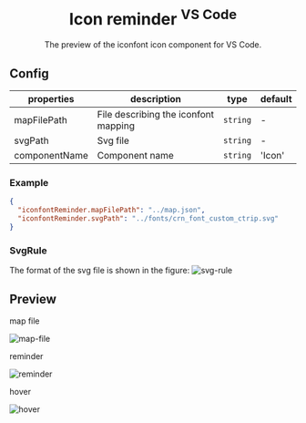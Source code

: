<h1 align="center">Icon reminder <sup>VS Code</sup></h1>

<p align="center">
The preview of the iconfont icon component for VS Code.<br>
</p>

## Config

| properties | description | type | default |
| --- | --- | --- | --- |
| mapFilePath | File describing the iconfont mapping | `string` | - |
| svgPath | Svg file | `string` | - |
|componentName| Component name | `string` | 'Icon' |

### Example 
```json
{
  "iconfontReminder.mapFilePath": "../map.json",
  "iconfontReminder.svgPath": "../fonts/crn_font_custom_ctrip.svg"
}
```

### SvgRule

The format of the svg file is shown in the figure: 
![svg-rule](https://user-images.githubusercontent.com/70067449/225298340-91ed1869-74f2-45b5-9006-8d1a66bae96d.png)

## Preview

map file

![map-file](https://user-images.githubusercontent.com/70067449/225298794-cea04b63-790c-47e2-bae5-998d43aba511.png)

reminder

![reminder](https://user-images.githubusercontent.com/70067449/225299355-59e5d5af-2ea5-410e-8edb-2b99e5d0bb21.png)

hover

![hover](https://user-images.githubusercontent.com/70067449/225299495-4386c5fe-fc46-49d0-88dd-4749213120d5.png)
